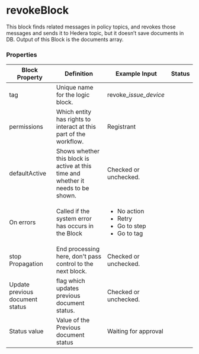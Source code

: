 # revokeBlock

This block finds related messages in policy topics, and revokes those messages and sends it to Hedera topic, but it doesn’t save documents in DB. Output of this Block is the documents array.

### Properties

| Block Property                  | Definition                                                                        | Example Input                                                                  | Status |
| ------------------------------- | --------------------------------------------------------------------------------- | ------------------------------------------------------------------------------ | ------ |
| tag                             | Unique name for the logic block.                                                  | revoke\__issue\_device_                                                        |        |
| permissions                     | Which entity has rights to interact at this part of the workflow.                 | Registrant                                                                     |        |
| defaultActive                   | Shows whether this block is active at this time and whether it needs to be shown. | Checked or unchecked.                                                          |        |
| On errors                       | Called if the system error has occurs in the Block                                | <ul><li>No action</li><li>Retry</li><li>Go to step</li><li>Go to tag</li></ul> |        |
| stop Propagation                | End processing here, don't pass control to the next block.                        | Checked or unchecked.                                                          |        |
| Update previous document status | flag which updates previous document status.                                      | Checked or unchecked.                                                          |        |
| Status value                    | Value of the Previous document status                                             | Waiting for approval                                                           |        |
